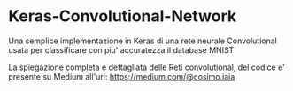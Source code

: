 # Keras-Convolutional-Network

Una semplice implementazione in Keras di una rete neurale Convolutional usata per classificare con piu' accuratezza il database MNIST

La spiegazione completa e dettagliata delle Reti convolutional, del codice e' presente su Medium all'url: https://medium.com/@cosimo.iaia

